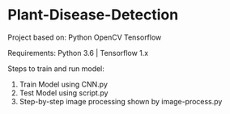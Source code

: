 # Plant-Disease-Detection
Project based on: Python OpenCV Tensorflow

Requirements: Python 3.6 | Tensorflow 1.x

Steps to train and run model:

   1. Train Model using CNN.py
   2. Test Model using script.py
   3.  Step-by-step image processing shown by image-process.py
